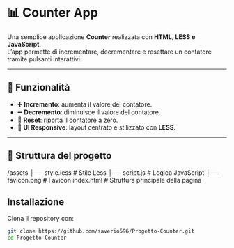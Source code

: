 # 📊 Counter App

Una semplice applicazione **Counter** realizzata con **HTML, LESS e JavaScript**.  
L’app permette di incrementare, decrementare e resettare un contatore tramite pulsanti interattivi.

---

## 🚀 Funzionalità
- ➕ **Incremento**: aumenta il valore del contatore.
- ➖ **Decremento**: diminuisce il valore del contatore.
- 🔄 **Reset**: riporta il contatore a zero.
- 🎨 **UI Responsive**: layout centrato e stilizzato con **LESS**.

---

## 📂 Struttura del progetto
/assets
├── style.less # Stile Less
├── script.js # Logica JavaScript
├── favicon.png # Favicon
index.html # Struttura principale della pagina

##  Installazione

Clona il repository con:
```bash
git clone https://github.com/saverio596/Progetto-Counter.git
cd Progetto-Counter